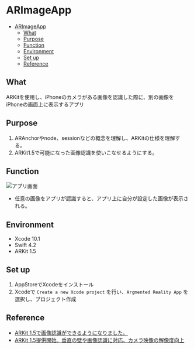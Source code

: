 # ARImageApp

- [ARImageApp](#arimageapp)
  - [What](#what)
  - [Purpose](#purpose)
  - [Function](#function)
  - [Environment](#environment)
  - [Set up](#set-up)
  - [Reference](#reference)

## What
ARKitを使用し、iPhoneのカメラがある画像を認識した際に、別の画像をiPhoneの画面上に表示するアプリ

## Purpose
1. ARAnchorやnode、sessionなどの概念を理解し、ARKitの仕様を理解する。
2. ARKit1.5で可能になった画像認識を使いこなせるようにする。

## Function
![アプリ画面](https://github.com/shun6934/ARImageApp/wiki/images/screen_shot/png)

- 任意の画像をアプリが認識すると、アプリ上に自分が設定した画像が表示される。

## Environment
- Xcode 10.1
- Swift 4.2
- ARKit 1.5

## Set up
1. AppStoreでXcodeをインストール
2. Xcodeで `Create a new Xcode project` を行い、`Argmented Reality App` を選択し、プロジェクト作成

## Reference
- [ARKit 1.5で画像認識ができるようになりました。](https://www.toyship.org/2018/01/26/115705)
- [ARKit 1.5提供開始。垂直の壁や画像認識に対応、カメラ映像の解像度向上](https://japanese.engadget.com/2018/01/25/arkit-1-5/)
